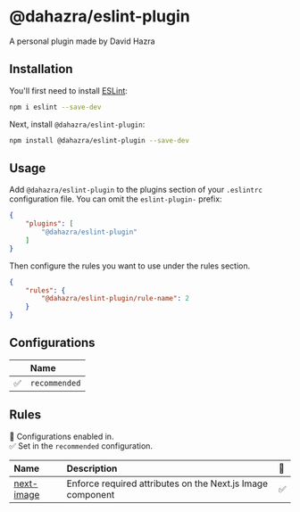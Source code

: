 # @dahazra/eslint-plugin

A personal plugin made by David Hazra

## Installation

You'll first need to install [ESLint](https://eslint.org/):

```sh
npm i eslint --save-dev
```

Next, install `@dahazra/eslint-plugin`:

```sh
npm install @dahazra/eslint-plugin --save-dev
```

## Usage

Add `@dahazra/eslint-plugin` to the plugins section of your `.eslintrc` configuration file. You can omit the `eslint-plugin-` prefix:

```json
{
    "plugins": [
        "@dahazra/eslint-plugin"
    ]
}
```


Then configure the rules you want to use under the rules section.

```json
{
    "rules": {
        "@dahazra/eslint-plugin/rule-name": 2
    }
}
```



## Configurations

<!-- begin auto-generated configs list -->

|    | Name          |
| :- | :------------ |
| ✅  | `recommended` |

<!-- end auto-generated configs list -->



## Rules

<!-- begin auto-generated rules list -->

💼 Configurations enabled in.\
✅ Set in the `recommended` configuration.

| Name                                   | Description                                                | 💼 |
| :------------------------------------- | :--------------------------------------------------------- | :- |
| [next-image](docs/rules/next-image.md) | Enforce required attributes on the Next.js Image component | ✅  |

<!-- end auto-generated rules list -->


